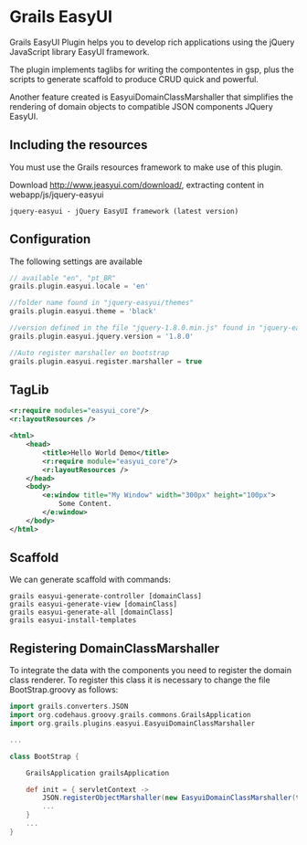 Grails EasyUI
=============

Grails EasyUI Plugin helps you to develop rich applications using the jQuery JavaScript library EasyUI framework.

The plugin implements taglibs for writing the compontentes in gsp, plus the scripts to generate scaffold to produce CRUD quick and powerful.

Another feature created is EasyuiDomainClassMarshaller that simplifies the rendering of domain objects to compatible JSON components JQuery EasyUI.

Including the resources
------------------------

You must use the Grails resources framework to make use of this plugin.

Download http://www.jeasyui.com/download/, extracting content in webapp/js/jquery-easyui

    jquery-easyui - jQuery EasyUI framework (latest version)
    
Configuration
-------------
The following settings are available
```groovy 
// available "en", "pt_BR" 
grails.plugin.easyui.locale = 'en' 

//folder name found in "jquery-easyui/themes"
grails.plugin.easyui.theme = 'black' 

//version defined in the file "jquery-1.8.0.min.js" found in "jquery-easyui"
grails.plugin.easyui.jquery.version = '1.8.0' 

//Auto register marshaller on bootstrap
grails.plugin.easyui.register.marshaller = true
``` 

TagLib
------

```xml
<r:require modules="easyui_core"/>
<r:layoutResources />
``` 
```xml
<html>
    <head>
        <title>Hello World Demo</title>
        <r:require module="easyui_core"/>    			
        <r:layoutResources />
    </head>
    <body>
        <e:window title="My Window" width="300px" height="100px">
            Some Content.
        </e:window>
    </body>
</html>
``` 

Scaffold
--------
We can generate scaffold with commands:

```
grails easyui-generate-controller [domainClass]
grails easyui-generate-view [domainClass]
grails easyui-generate-all [domainClass]
grails easyui-install-templates
```

Registering DomainClassMarshaller
---------------------------------

To integrate the data with the components you need to register the domain class renderer. To register this class it is necessary to change the file BootStrap.groovy as follows:

```groovy
import grails.converters.JSON
import org.codehaus.groovy.grails.commons.GrailsApplication
import org.grails.plugins.easyui.EasyuiDomainClassMarshaller

...

class BootStrap {

    GrailsApplication grailsApplication

    def init = { servletContext ->    	 
        JSON.registerObjectMarshaller(new EasyuiDomainClassMarshaller(true, grailsApplication))
        ...
    }
    ...
}
```
